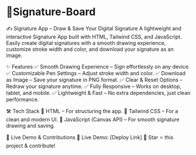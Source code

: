 # 🎨Signature-Board
✍️ Signature App – Draw & Save Your Digital Signature
A lightweight and interactive Signature App built with HTML, Tailwind CSS, and JavaScript. Easily create digital signatures with a smooth drawing experience, customize stroke width and color, and download your signature as an image.

✨ Features
✅ Smooth Drawing Experience – Sign effortlessly on any device.
✅ Customizable Pen Settings – Adjust stroke width and color.
✅ Download as Image – Save your signature in PNG format.
✅ Clear & Reset Options – Redraw your signature anytime.
✅ Fully Responsive – Works on desktop, tablet, and mobile.
✅ Lightweight & Fast – No extra dependencies, just clean performance.

🛠️ Tech Stack
🔹 HTML – For structuring the app.
🔹 Tailwind CSS – For a clean and modern UI.
🔹 JavaScript (Canvas API) – For smooth signature drawing and saving.

🚀 Live Demo & Contributions
🔗 Live Demo: [Deploy Link]
📌 Star ⭐ this project & contribute!
